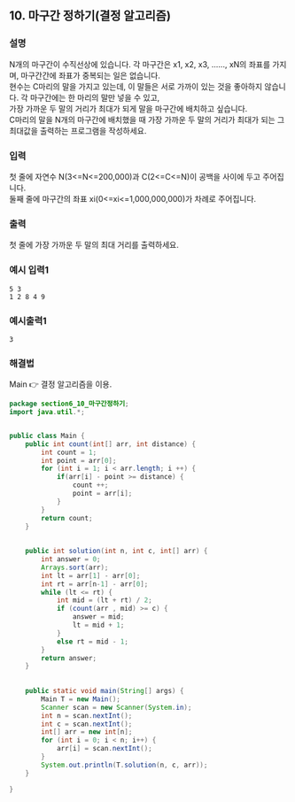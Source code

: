 ## 10. 마구간 정하기(결정 알고리즘)  
  
### 설명  
N개의 마구간이 수직선상에 있습니다. 각 마구간은 x1, x2, x3, ......, xN의 좌표를 가지며, 마구간간에 좌표가 중복되는 일은 없습니다.  
현수는 C마리의 말을 가지고 있는데, 이 말들은 서로 가까이 있는 것을 좋아하지 않습니다. 각 마구간에는 한 마리의 말만 넣을 수 있고,  
가장 가까운 두 말의 거리가 최대가 되게 말을 마구간에 배치하고 싶습니다.  
C마리의 말을 N개의 마구간에 배치했을 때 가장 가까운 두 말의 거리가 최대가 되는 그 최대값을 출력하는 프로그램을 작성하세요.  
  
### 입력  
첫 줄에 자연수 N(3<=N<=200,000)과 C(2<=C<=N)이 공백을 사이에 두고 주어집니다.  
둘째 줄에 마구간의 좌표 xi(0<=xi<=1,000,000,000)가 차례로 주어집니다.  
  
### 출력  
첫 줄에 가장 가까운 두 말의 최대 거리를 출력하세요.    
  
### 예시 입력1  
```
5 3
1 2 8 4 9
```  
    
### 예시출력1  
```
3
```  
  
### 해결법  
Main 👉 결정 알고리즘을 이용.  

```java
package section6_10_마구간정하기;
import java.util.*;


public class Main {
	public int count(int[] arr, int distance) {
		int count = 1;
		int point = arr[0];
		for (int i = 1; i < arr.length; i ++) {
			if(arr[i] - point >= distance) {
				count ++;
				point = arr[i];
			}
		}
		return count;
	}
	
	
	public int solution(int n, int c, int[] arr) {
		int answer = 0;
		Arrays.sort(arr);
		int lt = arr[1] - arr[0];
		int rt = arr[n-1] - arr[0];
		while (lt <= rt) {
			int mid = (lt + rt) / 2;
			if (count(arr , mid) >= c) {
				answer = mid;
				lt = mid + 1;
			}
			else rt = mid - 1;
		}
		return answer;
	}
	
	
	public static void main(String[] args) {
		Main T = new Main();
		Scanner scan = new Scanner(System.in);
		int n = scan.nextInt();
		int c = scan.nextInt();
		int[] arr = new int[n];
		for (int i = 0; i < n; i++) {
			arr[i] = scan.nextInt();
		}
		System.out.println(T.solution(n, c, arr));
	}

}

```